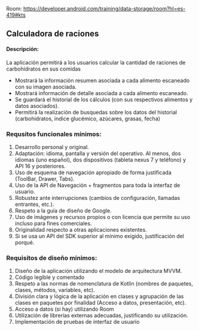 
Room:
https://developer.android.com/training/data-storage/room?hl=es-419#kts


## Calculadora de raciones

#### Descripción:
La aplicación permitirá a los usuarios calcular la cantidad de raciones de carbohidratos en sus comidas

* Mostrará la información resumen asociada a cada alimento escaneado con su imagen asociada.
* Mostrará información de detalle asociada a cada alimento escaneado. 
* Se guardará el historial de los cálculos (con sus respectivos alimentos y datos asociados). 
* Permitirá la realización de busquedas sobre los datos del historial (carbohidratos, indice glucémico, azúcares, grasas, fecha)

### Requsitos funcionales mínimos:

1. Desarrollo personal y original.
2. Adaptación: idioma, pantalla y versión del operativo. Al menos, dos idiomas (uno español), dos dispositivos (tableta nexus 7 y teléfono) y API 16 y posteriores.
3. Uso de esquema de navegación apropiado de forma justificada (ToolBar, Drawer, Tabs).
4. Uso de la API de Navegación + fragmentos para toda la interfaz de usuario. 
5. Robustez ante interrupciones (cambios de configuración, llamadas entrantes, etc.).
6. Respeto a la guía de diseño de Google.
7. Uso de imágenes y recursos propios o con licencia que permite su uso incluso para fines comerciales.
8. Originalidad respecto a otras aplicaciones existentes.
9. Si se usa un API del SDK superior al mínimo exigido, justificación del porqué.

### Requisitos de diseño mínimos:

1. Diseño de la aplicación utilizando el modelo de arquitectura MVVM.  
2. Código legible y comentado  
3. Respeto a las normas de nomenclatura de Kotlin (nombres de paquetes, clases, métodos, variables, etc).
4. División clara y lógica de la aplicación en clases y agrupación de las clases en paquetes por finalidad (Acceso a datos, presentación, etc).
5. Acceso a datos (si hay) utilizando Room  
6. Utilización de librerías externas adecuadas, justificando su utilización.
7. Implementación de pruebas de interfaz de usuario